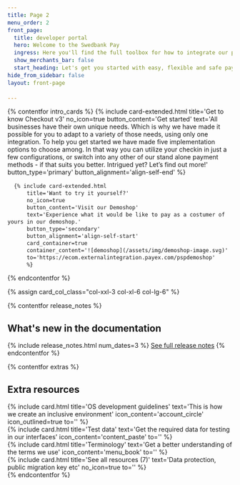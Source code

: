```yaml
---
title: Page 2
menu_order: 2
front_page:
  title: developer portal
  hero: Welcome to the Swedbank Pay
  ingress: Here you'll find the full toolbox for how to integrate our payment solutions and acquaint yourself with their different features and functionalities.
  show_merchants_bar: false
  start_heading: Let's get you started with easy, flexible and safe payments on your e-commerce website!
hide_from_sidebar: false
layout: front-page

---
```


{% contentfor intro_cards %}
  {% include card-extended.html
          title='Get to know Checkout v3'
          no_icon=true
          button_content='Get started'
          text='All businesses have their own unique needs. Which is why we have made it possible for you to adapt to a variety of those needs, using only one integration. To help you get started we have made five implementation options to choose among. In that way you can utilize your checkin in just a few configurations, or switch into any other of our stand alone payment methods - if that suits you better. Intrigued yet? Let’s find out more!'
          button_type='primary'
          button_alignment='align-self-end'
          %}

      {% include card-extended.html
          title='Want to try it yourself?'
          no_icon=true
          button_content='Visit our Demoshop'
          text='Experience what it would be like to pay as a costumer of yours in our demoshop.'
          button_type='secondary'
          button_alignment='align-self-start'
          card_container=true
          container_content='![demoshop](/assets/img/demoshop-image.svg)'
          to='https://ecom.externalintegration.payex.com/pspdemoshop'
          %}
{% endcontentfor %}

{% assign card_col_class="col-xxl-3 col-xl-6 col-lg-6" %}

{% contentfor release_notes %}
  <h2 id="front-page-release-notes" class="heading-line heading-line-green">What's new in the documentation</h2>
  {% include release_notes.html num_dates=3 %}
  <a href="/resources/release-notes">See full release notes</a>
{% endcontentfor %}

{% contentfor extras %}
  <h2 id="front-page-extra-resources" class="heading-line">Extra resources</h2>
  <div class="row mt-4">
      <div class="{{ card_col_class }}">
          {% include card.html title='OS development guidelines'
              text='This is how we create an inclusive environment'
              icon_content='account_circle'
              icon_outlined=true
              to=''
          %}
      </div>
      <div class="{{ card_col_class }}">
          {% include card.html title='Test data'
              text='Get the required data for testing in our interfaces'
              icon_content='content_paste'
              to=''
          %}
      </div>
      <div class="{{ card_col_class }}">
          {% include card.html title='Terminology'
          text='Get a better understanding of the terms we use'
          icon_content='menu_book'
          to=''
          %}
      </div>
      <div class="{{ card_col_class }}">
          {% include card.html title='See all resources (7)'
              text='Data protection, public migration key etc'
              no_icon=true
              to=''
          %}
      </div>
  </div>
{% endcontentfor %}
